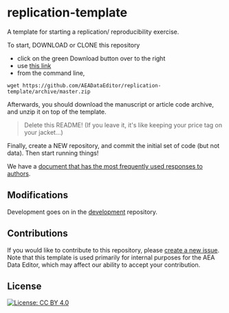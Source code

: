 # replication-template

A template for starting a replication/ reproducibility exercise.

To start, DOWNLOAD or CLONE this repository
 - click on the green Download button over to the right
 - use [this link](https://github.com/AEADataEditor/replication-template/archive/master.zip)
 - from the command line,
```
wget https://github.com/AEADataEditor/replication-template/archive/master.zip
```

Afterwards, you should download the manuscript or article code archive, and unzip it on top of the template.

> Delete this README! (If you leave it, it's like keeping your price tag on your jacket...)

Finally, create a NEW repository, and commit the initial set of code (but not data). Then start running things!

We have a [document that has the most frequently used responses to authors](sample-language-report.md).

## Modifications 

Development goes on in the [development](https://github.com/AEADataEditor/replication-template-development) repository.

## Contributions

If you would like to contribute to this repository, please [create a new issue](https://github.com/AEADataEditor/replication-template-development/issues/new/choose). Note that this template is used primarily for internal purposes for the AEA Data Editor, which may affect our ability to accept your contribution. 

## License

 [![License: CC BY 4.0](https://licensebuttons.net/l/by/4.0/80x15.png)](https://creativecommons.org/licenses/by/4.0/)
